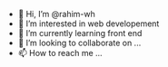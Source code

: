 - 👋 Hi, I’m @rahim-wh
- 👀 I’m interested in web developement
- 🌱 I’m currently learning front end 
- 💞️ I’m looking to collaborate on ...
- 📫 How to reach me ...


<!---
rahim-wh/rahim-wh is a ✨ special ✨ repository because its `README.md` (this file) appears on your GitHub profile.
You can click the Preview link to take a look at your changes.
--->

